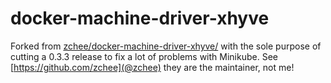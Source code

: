 docker-machine-driver-xhyve
===========================

Forked from [zchee/docker-machine-driver-xhyve/](https://github.com/zchee/docker-machine-driver-xhyve/) with the sole purpose of cutting a 0.3.3 release to fix a lot of problems with Minikube.  See [https://github.com/zchee](@zchee) they are the maintainer, not me!
